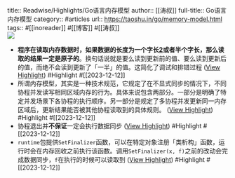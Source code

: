title:: Readwise/Highlights/Go语言内存模型
author:: [[涛叔]]
full-title:: Go语言内存模型
category:: #articles
url:: https://taoshu.in/go/memory-model.html
tags:: #[[inoreader]] #[[博客]] #[[涛叔]]  
![](https://readwise-assets.s3.amazonaws.com/static/images/article2.74d541386bbf.png)

- **程序在读取内存数据时，如果数据的长度为一个字长[2](https://taoshu.in/go/memory-model.html#fn2)或者半个字长，那么读取的结果一定是原子的**。换句话说就是要么读到更新前的值、要么读到更新后的值，而绝不会读到更新了「一半」的值。这简化了调试和排错过程 ([View Highlight](https://read.readwise.io/read/01hhe8jh1z5jfxxapk7ez1cptn)) #Highlight #[[2023-12-12]]
- 所谓内存模型，其实是一种技术规范，它规定了在不显式同步的情况下，不同协程并发读写相同区域内存的行为。具体来说包含两部分。一部分是明确了特定并发场景下各协程的执行顺序。另一部分是规定了多协程并发更新同一内存区域后，更新结果能否被其他协程读取到的具体规则。 ([View Highlight](https://read.readwise.io/read/01hhe8k38vha6mvesrm62gmwwt)) #Highlight #[[2023-12-12]]
- 协程退出并**不保证**一定会执行数据同步 ([View Highlight](https://read.readwise.io/read/01hhecb2wd6mactn0gzjnqra77)) #Highlight #[[2023-12-12]]
- `runtime`包提供`SetFinalizer`函数，可以在特定对象注册「类析构」函数，运行时会在内存回收之前执行该函数。调用`SetFinalizer(x, f)`之前的改动会完成数据同步，`f`在执行的时候可以读取到 ([View Highlight](https://read.readwise.io/read/01hhecbxfbmcpf5736899jcwb7)) #Highlight #[[2023-12-12]]